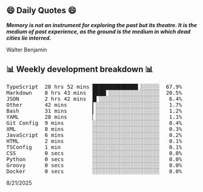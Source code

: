## 😄 Daily Quotes 😄

_**Memory is not an instrument for exploring the past but its theatre. It is the medium of past experience, as the ground is the medium in which dead cities lie interred.**_

Walter Benjamin



## 📊 Weekly development breakdown 📊

<pre>TypeScript  28 hrs 52 mins ██████████████▎░░░░░░  67.9%
Markdown    8 hrs 43 mins  ████▎░░░░░░░░░░░░░░░░  20.5%
JSON        2 hrs 42 mins  █▎░░░░░░░░░░░░░░░░░░░   6.4%
Other       42 mins        ▎░░░░░░░░░░░░░░░░░░░░   1.7%
Bash        31 mins        ▎░░░░░░░░░░░░░░░░░░░░   1.2%
YAML        28 mins        ▏░░░░░░░░░░░░░░░░░░░░   1.1%
Git Config  9 mins         ░░░░░░░░░░░░░░░░░░░░░   0.4%
XML         8 mins         ░░░░░░░░░░░░░░░░░░░░░   0.3%
JavaScript  6 mins         ░░░░░░░░░░░░░░░░░░░░░   0.2%
HTML        2 mins         ░░░░░░░░░░░░░░░░░░░░░   0.1%
TSConfig    1 min          ░░░░░░░░░░░░░░░░░░░░░   0.1%
CSS         0 secs         ░░░░░░░░░░░░░░░░░░░░░   0.0%
Python      0 secs         ░░░░░░░░░░░░░░░░░░░░░   0.0%
Groovy      0 secs         ░░░░░░░░░░░░░░░░░░░░░   0.0%
Docker      0 secs         ░░░░░░░░░░░░░░░░░░░░░   0.0%</pre>

8/21/2025